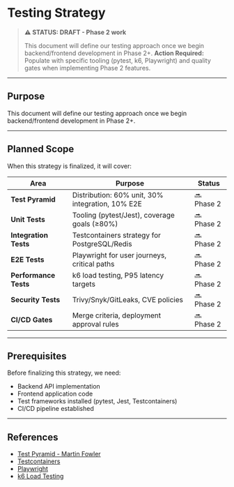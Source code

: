 # Testing Strategy

> **⚠️ STATUS: DRAFT - Phase 2 work**
>
> This document will define our testing approach once we begin backend/frontend development in Phase 2+.
> **Action Required:** Populate with specific tooling (pytest, k6, Playwright) and quality gates when implementing Phase 2 features.

---

## Purpose

This document will define our testing approach once we begin backend/frontend development in Phase 2+.

---

## Planned Scope

When this strategy is finalized, it will cover:

| Area | Purpose | Status |
|------|---------|--------|
| **Test Pyramid** | Distribution: 60% unit, 30% integration, 10% E2E | 🔜 Phase 2 |
| **Unit Tests** | Tooling (pytest/Jest), coverage goals (≥80%) | 🔜 Phase 2 |
| **Integration Tests** | Testcontainers strategy for PostgreSQL/Redis | 🔜 Phase 2 |
| **E2E Tests** | Playwright for user journeys, critical paths | 🔜 Phase 2 |
| **Performance Tests** | k6 load testing, P95 latency targets | 🔜 Phase 2 |
| **Security Tests** | Trivy/Snyk/GitLeaks, CVE policies | 🔜 Phase 2 |
| **CI/CD Gates** | Merge criteria, deployment approval rules | 🔜 Phase 2 |

---

## Prerequisites

Before finalizing this strategy, we need:

- Backend API implementation
- Frontend application code
- Test frameworks installed (pytest, Jest, Testcontainers)
- CI/CD pipeline established

---

## References

- [Test Pyramid - Martin Fowler](https://martinfowler.com/articles/practical-test-pyramid.html)
- [Testcontainers](https://testcontainers.com/)
- [Playwright](https://playwright.dev/)
- [k6 Load Testing](https://k6.io/docs/)
